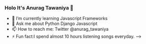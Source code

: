 ### Holo It's Anurag Tawaniya 👋

- 🌱 I’m currently learning Javascript Frameworks
- 💬 Ask me about Python Django Javascript
- 📫 How to reach me: Twitter @anurag_tawaniya
- ⚡ Fun fact:I spend almost 10 hours listening songs everyday.
-->
